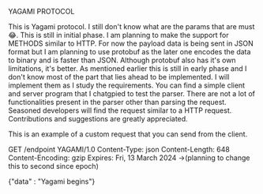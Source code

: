 YAGAMI PROTOCOL

This is Yagami protocol. I still don't know what are the params that are must😂. This is still in initial phase. I am planning to make the support for METHODS similar to HTTP. For now the payload data is being sent in JSON format but I am planning to use protobuf as the later one encodes the data to binary and is faster than JSON. Although protobuf also has it's own limitations, it's better. As mentioned earlier this is still in early phase and I don't know most of the part that lies ahead to be implemented. I will implement them as I study the requirements. You can find a simple client and server program that I chatgpied to test the parser. There are not a lot of functionalities present in the parser other than parsing the request. Seasoned developers will find the request similar to a HTTP request.
Contributions and suggestions are greatly appreciated.

This is an example of a custom request that you can send from the client.

GET /endpoint YAGAMI/1.0
Content-Type: json
Content-Length: 648
Content-Encoding: gzip
Expires: Fri, 13 March 2024 ->(planning to change this to second since epoch)

{"data" : "Yagami begins"}
